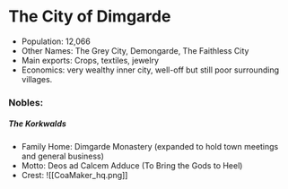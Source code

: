 # The City of Dimgarde
- Population: 12,066
- Other Names: The Grey City, Demongarde, The Faithless City
- Main exports: Crops, textiles, jewelry
- Economics: very wealthy inner city, well-off but still poor surrounding villages.
### Nobles:
##### The Korkwalds
- Family Home: Dimgarde Monastery (expanded to hold town meetings and general business)
- Motto: Deos ad Calcem Adduce (To Bring the Gods to Heel)
- Crest: ![[CoaMaker_hq.png]]

